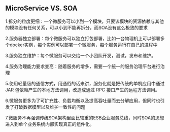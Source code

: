 ## MicroService VS. SOA
1.拆分的粒度更细：一个微服务可以小到一个模块，只要该模块的资源依赖与其他的模块没有任何关系，可以小到不能再拆分，而SOA没有这么极致的要求
  
2.服务器独立部署：每个微服务可以独立打包部署，比如一台物理机上可以部署多个docker实例，每个实例可以部署一个微服务，每个服务运行在自己的进程中
  
3.服务独立维护：每个微服务可以交给一个小团队开发，测试，发布和维护。
  
4.服务治理能力要求变高：随着服务的增多，需要一个统一的服务治理平台进行治理
  
5.使用轻量级的通信方式，用通俗的话来讲，服务化就是把传统的单机应用中通过 JAR 包依赖产生的本地方法调用，改造成通过 RPC 接口产生的远程方法调用。
  
6.微服务更多为了可扩充性、负载均衡以及提高吞吐量而去分解应用，但同时也引发了打破数据模型以及维护一致性的问题
  
7.微服务不再强调传统SOA架构里面比较重的ESB企业服务总线，同时SOA的思想进入到单个业务系统内部实现真正的组件化。
  
